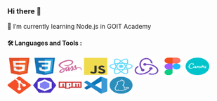 ### Hi there 👋

 🌱 I’m currently learning Node.js in GOIT Academy

#### :hammer_and_wrench: Languages and Tools :
<div>
  <img src="https://github.com/devicons/devicon/blob/master/icons/html5/html5-original.svg" width="54" title="HTML5" alt="HTML5" width="40" height="40" &nbsp; />
  <img src="https://github.com/devicons/devicon/blob/master/icons/css3/css3-original.svg" width="54" title="CSS3" alt="CSS3" width="40" height="40" &nbsp; />
  <img src="https://github.com/devicons/devicon/blob/master/icons/sass/sass-original.svg" width="54" title="SASS" alt="SASS" width="40" height="40" &nbsp; />
  <img src="https://github.com/devicons/devicon/blob/master/icons/javascript/javascript-original.svg" width="54" title="Git" alt="Git" width="40" height="40" &nbsp; />
  <img src="https://github.com/devicons/devicon/blob/master/icons/react/react-original.svg" width="54" title="React" alt="React" width="40" height="40" &nbsp; />
  <img src="https://github.com/devicons/devicon/blob/master/icons/redux/redux-original.svg" width="54" title="Redux" alt="Redux" width="40" height="40" &nbsp; />
  <img src="https://github.com/devicons/devicon/blob/master/icons/figma/figma-original.svg" width="54" title="Figma" alt="Figma" width="40" height="40" &nbsp; />
  <img src="https://github.com/devicons/devicon/blob/master/icons/canva/canva-original.svg" width="54" title="Canva" alt="Canva" width="40" height="40" &nbsp; />
  <img src="https://github.com/devicons/devicon/blob/master/icons/git/git-original.svg" width="54" title="Git" alt="Git" width="40" height="40" &nbsp; />
  <img src="https://github.com/devicons/devicon/blob/master/icons/eslint/eslint-original.svg" width="54" title="Eslint" alt="Eslint" width="40" height="40" &nbsp; />
  <img src="https://github.com/devicons/devicon/blob/master/icons/npm/npm-original-wordmark.svg" width="54" title="npm" alt="npm" width="40" height="40" &nbsp; />
  <img src="https://github.com/devicons/devicon/blob/master/icons/vscode/vscode-original.svg" width="54" title="vscode" alt="vscode" width="40" height="40" &nbsp; />
  <img src="https://github.com/devicons/devicon/blob/master/icons/yarn/yarn-original.svg" width="54" title="vscode" alt="vscode" width="40" height="40" &nbsp; />
</div>
